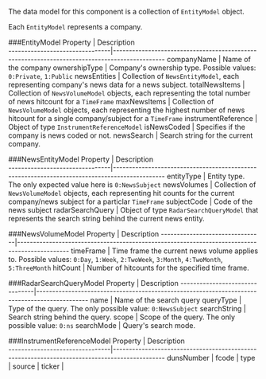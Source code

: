 ﻿The data model for this component is a collection of `EntityModel` object.

Each `EntityModel` represents a company.

###EntityModel
Property 						| Description											
--------------------------------|----------------------------------------------------------------------------------------------
companyName						| Name of the company
ownershipType					| Company's ownership type. Possible values: `0:Private`, `1:Public`
newsEntities					| Collection of `NewsEntityModel`, each representing company's news data for a news subject.
totalNewsItems					| Collection of `NewsVolumeModel` objects, each representing the total number of news hitcount for a `TimeFrame`
maxNewsItems					| Collection of `NewsVolumeModel` objects, each representing the highest number of news hitcount for a single company/subject for a `TimeFrame`
instrumentReference				| Object of type `InstrumentReferenceModel`
isNewsCoded						| Specifies if the company is news coded or not.
newsSearch						| Search string for the current company.

###NewsEntityModel
Property 						| Description											
--------------------------------|----------------------------------------------------------------------------------------------
entityType						| Entity type. The only expected value here is `0:NewsSubject`
newsVolumes						| Collection of `NewsVolumeModel` objects, each representing hit counts for the current company/news subject for a particlar `TimeFrame`
subjectCode						| Code of the news subject
radarSearchQuery				| Object of type `RadarSearchQueryModel` that represents the search string behind the current news entity.

###NewsVolumeModel
Property						| Description
--------------------------------|----------------------------------------------------------------------------------------------
timeFrame						| Time frame the current news volume applies to. Possible values: `0:Day`, `1:Week`, `2:TwoWeek`, `3:Month`, `4:TwoMonth`, `5:ThreeMonth`
hitCount						| Number of hitcounts for the specified time frame.

###RadarSearchQueryModel
Property						| Description
--------------------------------|----------------------------------------------------------------------------------------------
name							| Name of the search query
queryType						| Type of the query. The only possible value: `0:NewsSubject`
searchString					| Search string behind the query.
scope							| Scope of the query. The only possible value: `0:ns`
searchMode						| Query's search mode.

###InstrumentReferenceModel
Property 						| Description											
--------------------------------|----------------------------------------------------------------------------------------------
dunsNumber						| 
fcode							| 
type							| 
source							| 
ticker							| 
